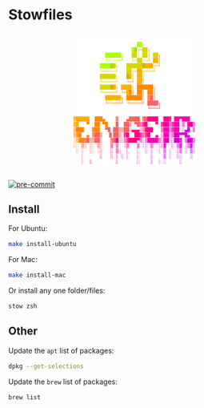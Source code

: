 # Stowfiles

<!-- rich-codex --skip-git-checks --use-pty --hide-command --terminal-width 46 --head 24 -->
<!-- ![`cat engeir.txt | lolcat 2>/dev/null`](assets/logo.svg) -->
<!-- ![This is the altered version of the above](assets/logo-alt.svg) -->
<div align="center">
<img src="assets/logo-alt.svg" width="50%">
</div>

[![pre-commit](https://img.shields.io/badge/pre--commit-enabled-brightgreen?logo=pre-commit&logoColor=white)](https://github.com/pre-commit/pre-commit)

## Install

For Ubuntu:

```sh
make install-ubuntu
```

For Mac:

```sh
make install-mac
```

Or install any one folder/files:

```sh
stow zsh
```

## Other

Update the `apt` list of packages:

```sh
dpkg --get-selections
```

Update the `brew` list of packages:

```sh
brew list
```
